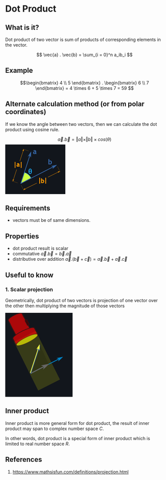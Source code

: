 # Dot Product

## What is it?

Dot product of two vector is sum of products of corresponding elements in the vector.

$$ \vec{a} . \vec{b} = \sum_{i = 0}^n a_ib_i $$

## Example

$$\begin{bmatrix} 4 \\
5 \end{bmatrix} . \begin{bmatrix} 6 \\
7 \end{bmatrix} = 4 \times 6 + 5 \times 7 = 59
$$

## Alternate calculation method (or from polar coordinates)

If we know the angle between two vectors, then we can calculate the dot product using cosine rule.

$$ \vec{a}.\vec{b} = \Vert{a}\Vert \times \Vert{b}\Vert \times cos({\theta})$$
![](img/002.dot_product-2702165732.png)


## Requirements

* vectors must be of same dimensions.

## Properties

* dot product result is scalar
* commutative $\vec{a}.\vec{b} = \vec{b} . \vec{a}$
* distributive over addition $\vec{a}.(\vec{b} + \vec{c}) = \vec{a}.\vec{b} + \vec{a}.\vec{c}$

## Useful to know

### 1. Scalar projection

Geometrically, dot product of two vectors is projection of one vector over the other then multiplying the magnitude of those vectors

![Image projection - from mathisfun](img/002.dot_product-2702162106.png)

## Inner product

Inner product is more general form for dot product, the result of inner product may span to complex number space $C$.

In other words, dot product is a special form of inner product which is limited to real number space $R$.



<!-- * more details on vector projection below

$$ \begin{bmatrix} a & b \\
c & d \\ 
\end{bmatrix} \space .  \begin{bmatrix} e & f \\
g & h \\
\end{bmatrix} = (a \times e) + (b \times f) + (c \times g) + (d \times h) $$ -->

## References

1. <https://www.mathsisfun.com/definitions/projection.html>

